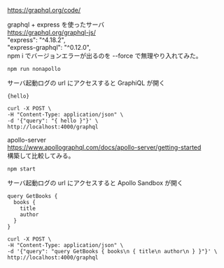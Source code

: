 https://graphql.org/code/

graphql + express を使ったサーバ  
https://graphql.org/graphql-js/  
"express": "^4.18.2",  
"express-graphql": "^0.12.0",  
npm i でバージョンエラーが出るのを --force で無理やり入れてみた。

```
npm run nonapollo
```

サーバ起動ログの url にアクセスすると GraphiQL が開く

```
{hello}
```

```
curl -X POST \
-H "Content-Type: application/json" \
-d '{"query": "{ hello }"}' \
http://localhost:4000/graphql
```

apollo-server  
https://www.apollographql.com/docs/apollo-server/getting-started  
構築して比較してみる。

```
npm start
```

サーバ起動ログの url にアクセスすると Apollo Sandbox が開く

```
query GetBooks {
  books {
    title
    author
  }
}
```

```
curl -X POST \
-H "Content-Type: application/json" \
-d '{"query": "query GetBooks { books\n { title\n author\n } }"}' \
http://localhost:4000/graphql
```
